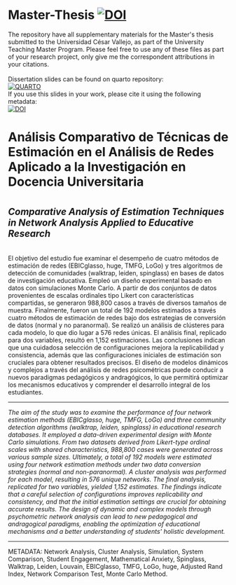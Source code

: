 # Master-Thesis <a href="https://zenodo.org/doi/10.5281/zenodo.13623752"><img src="https://zenodo.org/badge/831244996.svg" alt="DOI"></a>
The repository have all supplementary materials for the Master's thesis submitted to the Universidad César Vallejo, as part of the University Teaching Master Program. Please feel free to use any of these files as part of your research project, only give me the correspondent attributions in your citations. <br>
<br>
Dissertation slides can be found on quarto repository: <br>
<a href="https://agarciao10.quarto.pub/master-thesis-slides/"><img src="https://quarto.org/quarto.png" alt="QUARTO"></a>
<br>
If you use this slides in your work, please cite it using the following metadata: <br>
<a href="https://doi.org/10.5281/zenodo.13623785"><img src="https://zenodo.org/badge/DOI/10.5281/zenodo.13623785.svg" alt="DOI"></a>
<br>
<h1> Análisis Comparativo de Técnicas de Estimación en el Análisis de Redes Aplicado a la Investigación en Docencia Universitaria <h1/> 
<h2> <i> Comparative Analysis of Estimation Techniques in Network Analysis Applied to Educative Research </i> </h2>
<br>
El objetivo del estudio fue examinar el desempeño de cuatro métodos de estimación de redes (EBICglasso, huge, TMFG, LoGo) y tres algoritmos de detección de comunidades (walktrap, leiden, spinglass) en bases de datos de investigación educativa. Empleó un diseño experimental basado en datos con simulaciones Monte Carlo. A partir de dos conjuntos de datos provenientes de escalas ordinales tipo Likert con características compartidas, se generaron 988,800 casos a través de diversos tamaños de muestra. Finalmente, fueron un total de 192 modelos estimados a través cuatro métodos de estimación de redes bajo dos estrategias de conversión de datos (normal y no paranormal). Se realizó un análisis de clústeres para cada modelo, lo que dio lugar a 576 redes únicas. El análisis final, replicado para dos variables, resultó en 1,152 estimaciones. Las conclusiones indican que una cuidadosa selección de configuraciones mejora la replicabilidad y consistencia, además que las configuraciones iniciales de estimación son cruciales para obtener resultados precisos. El diseño de modelos dinámicos y complejos a través del análisis de redes psicométricas puede conducir a nuevos paradigmas pedagógicos y andragógicos, lo que permitirá optimizar los mecanismos educativos y comprender el desarrollo integral de los estudiantes. <hr>
<i>The aim of the study was to examine the performance of four network estimation methods (EBICglasso, huge, TMFG, LoGo) and three community detection algorithms (walktrap, leiden, spinglass) in educational research databases. It employed a data-driven experimental design with Monte Carlo simulations. From two datasets derived from Likert-type ordinal scales with shared characteristics, 988,800 cases were generated across various sample sizes. Ultimately, a total of 192 models were estimated using four network estimation methods under two data conversion strategies (normal and non-paranormal). A cluster analysis was performed for each model, resulting in 576 unique networks. The final analysis, replicated for two variables, yielded 1,152 estimates. The findings indicate that a careful selection of configurations improves replicability and consistency, and that the initial estimation settings are crucial for obtaining accurate results. The design of dynamic and complex models through psychometric network analysis can lead to new pedagogical and andragogical paradigms, enabling the optimization of educational mechanisms and a better understanding of students' holistic development.</i>

<hr>
METADATA: Network Analysis, Cluster Analysis, Simulation, System Comparison, Student Engagement, Mathematical Anxiety, Spinglass, Walktrap, Leiden, Louvain, EBICglasso, TMFG, LoGo, huge, Adjusted Rand Index, Network Comparison Test, Monte Carlo Method.

